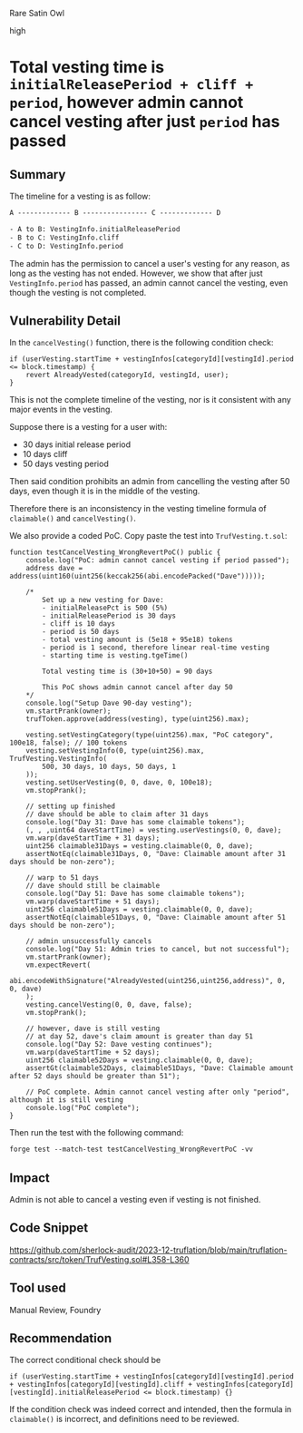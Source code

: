 Rare Satin Owl

high

# Total vesting time is `initialReleasePeriod + cliff + period`, however admin cannot cancel vesting after just `period` has passed

## Summary

The timeline for a vesting is as follow:

```txt
A ------------- B ---------------- C ------------- D

- A to B: VestingInfo.initialReleasePeriod
- B to C: VestingInfo.cliff
- C to D: VestingInfo.period 
```

The admin has the permission to cancel a user's vesting for any reason, as long as the vesting has not ended. However, we show that after just `VestingInfo.period` has passed, an admin cannot cancel the vesting, even though the vesting is not completed.

## Vulnerability Detail

In the `cancelVesting()` function, there is the following condition check:

```solidity
if (userVesting.startTime + vestingInfos[categoryId][vestingId].period <= block.timestamp) {
    revert AlreadyVested(categoryId, vestingId, user);
}
```

This is not the complete timeline of the vesting, nor is it consistent with any major events in the vesting.

Suppose there is a vesting for a user with:
- 30 days initial release period
- 10 days cliff
- 50 days vesting period

Then said condition prohibits an admin from cancelling the vesting after 50 days, even though it is in the middle of the vesting.

Therefore there is an inconsistency in the vesting timeline formula of `claimable()` and `cancelVesting()`. 

We also provide a coded PoC. Copy paste the test into `TrufVesting.t.sol`:

```solidity
function testCancelVesting_WrongRevertPoC() public {
    console.log("PoC: admin cannot cancel vesting if period passed");
    address dave = address(uint160(uint256(keccak256(abi.encodePacked("Dave")))));

    /* 
        Set up a new vesting for Dave:
        - initialReleasePct is 500 (5%)
        - initialReleasePeriod is 30 days
        - cliff is 10 days
        - period is 50 days
        - total vesting amount is (5e18 + 95e18) tokens
        - period is 1 second, therefore linear real-time vesting
        - starting time is vesting.tgeTime()

        Total vesting time is (30+10+50) = 90 days

        This PoC shows admin cannot cancel after day 50
    */
    console.log("Setup Dave 90-day vesting");
    vm.startPrank(owner);
    trufToken.approve(address(vesting), type(uint256).max);

    vesting.setVestingCategory(type(uint256).max, "PoC category", 100e18, false); // 100 tokens
    vesting.setVestingInfo(0, type(uint256).max, TrufVesting.VestingInfo(
        500, 30 days, 10 days, 50 days, 1
    ));
    vesting.setUserVesting(0, 0, dave, 0, 100e18);
    vm.stopPrank();
    
    // setting up finished
    // dave should be able to claim after 31 days
    console.log("Day 31: Dave has some claimable tokens");
    (, , ,uint64 daveStartTime) = vesting.userVestings(0, 0, dave);
    vm.warp(daveStartTime + 31 days);
    uint256 claimable31Days = vesting.claimable(0, 0, dave);
    assertNotEq(claimable31Days, 0, "Dave: Claimable amount after 31 days should be non-zero");

    // warp to 51 days
    // dave should still be claimable
    console.log("Day 51: Dave has some claimable tokens");
    vm.warp(daveStartTime + 51 days);
    uint256 claimable51Days = vesting.claimable(0, 0, dave);
    assertNotEq(claimable51Days, 0, "Dave: Claimable amount after 51 days should be non-zero");

    // admin unsuccessfully cancels
    console.log("Day 51: Admin tries to cancel, but not successful");
    vm.startPrank(owner);
    vm.expectRevert(
        abi.encodeWithSignature("AlreadyVested(uint256,uint256,address)", 0, 0, dave)
    );
    vesting.cancelVesting(0, 0, dave, false);
    vm.stopPrank();

    // however, dave is still vesting
    // at day 52, dave's claim amount is greater than day 51
    console.log("Day 52: Dave vesting continues");
    vm.warp(daveStartTime + 52 days);
    uint256 claimable52Days = vesting.claimable(0, 0, dave);
    assertGt(claimable52Days, claimable51Days, "Dave: Claimable amount after 52 days should be greater than 51");

    // PoC complete. Admin cannot cancel vesting after only "period", although it is still vesting
    console.log("PoC complete");
}
```

Then run the test with the following command:
```txt
forge test --match-test testCancelVesting_WrongRevertPoC -vv
```

## Impact

Admin is not able to cancel a vesting even if vesting is not finished.

## Code Snippet

https://github.com/sherlock-audit/2023-12-truflation/blob/main/truflation-contracts/src/token/TrufVesting.sol#L358-L360

## Tool used

Manual Review, Foundry

## Recommendation

The correct conditional check should be

```solidity
if (userVesting.startTime + vestingInfos[categoryId][vestingId].period + vestingInfos[categoryId][vestingId].cliff + vestingInfos[categoryId][vestingId].initialReleasePeriod <= block.timestamp) {}
```

If the condition check was indeed correct and intended, then the formula in `claimable()` is incorrect, and definitions need to be reviewed.
